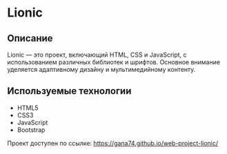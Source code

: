 # Lionic

## Описание

Lionic — это проект, включающий HTML, CSS и JavaScript, с использованием различных библиотек и шрифтов. Основное внимание уделяется адаптивному дизайну и мультимедийному контенту.

## Используемые технологии

- HTML5
- CSS3
- JavaScript
- Bootstrap

Проект доступен по ссылке: https://gana74.github.io/web-project-lionic/
